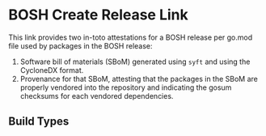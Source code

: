 # BOSH Create Release Link

This link provides two in-toto attestations for a BOSH release per go.mod file used by packages in the BOSH release:
1. Software bill of materials (SBoM) generated using `syft` and using the CycloneDX format.
1. Provenance for that SBoM, attesting that the packages in the SBoM are properly vendored into the repository and indicating the gosum checksums for each vendored dependencies.

## Build Types

